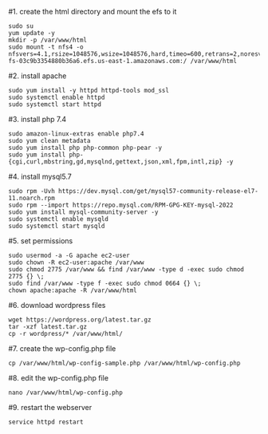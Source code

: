 
#1. create the html directory and mount the efs to it
```
sudo su
yum update -y
mkdir -p /var/www/html
sudo mount -t nfs4 -o nfsvers=4.1,rsize=1048576,wsize=1048576,hard,timeo=600,retrans=2,noresvport fs-03c9b3354880b36a6.efs.us-east-1.amazonaws.com:/ /var/www/html
```
#2. install apache 
```
sudo yum install -y httpd httpd-tools mod_ssl
sudo systemctl enable httpd 
sudo systemctl start httpd
```

#3. install php 7.4
```
sudo amazon-linux-extras enable php7.4
sudo yum clean metadata
sudo yum install php php-common php-pear -y
sudo yum install php-{cgi,curl,mbstring,gd,mysqlnd,gettext,json,xml,fpm,intl,zip} -y

```
#4. install mysql5.7
```
sudo rpm -Uvh https://dev.mysql.com/get/mysql57-community-release-el7-11.noarch.rpm
sudo rpm --import https://repo.mysql.com/RPM-GPG-KEY-mysql-2022
sudo yum install mysql-community-server -y
sudo systemctl enable mysqld
sudo systemctl start mysqld
```

#5. set permissions
```
sudo usermod -a -G apache ec2-user
sudo chown -R ec2-user:apache /var/www
sudo chmod 2775 /var/www && find /var/www -type d -exec sudo chmod 2775 {} \;
sudo find /var/www -type f -exec sudo chmod 0664 {} \;
chown apache:apache -R /var/www/html 
```

#6. download wordpress files
```
wget https://wordpress.org/latest.tar.gz
tar -xzf latest.tar.gz
cp -r wordpress/* /var/www/html/
```

#7. create the wp-config.php file
```
cp /var/www/html/wp-config-sample.php /var/www/html/wp-config.php
```

#8. edit the wp-config.php file
```
nano /var/www/html/wp-config.php
```

#9. restart the webserver
```
service httpd restart
```

